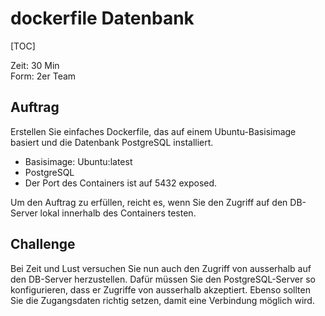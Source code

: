 # dockerfile Datenbank

[TOC]

Zeit: 30 Min<br>
Form: 2er Team

## Auftrag
Erstellen Sie einfaches Dockerfile, das auf einem Ubuntu-Basisimage basiert und die Datenbank PostgreSQL installiert.

- Basisimage: Ubuntu:latest
- PostgreSQL
- Der Port des Containers ist auf 5432 exposed.

Um den Auftrag zu erfüllen, reicht es, wenn Sie den Zugriff auf den DB-Server lokal innerhalb des Containers testen.

## Challenge
Bei Zeit und Lust versuchen Sie nun auch den Zugriff von ausserhalb auf den DB-Server herzustellen. Dafür müssen Sie den PostgreSQL-Server so konfigurieren, dass er Zugriffe von ausserhalb akzeptiert. Ebenso sollten Sie die Zugangsdaten richtig setzen, damit eine Verbindung möglich wird.
